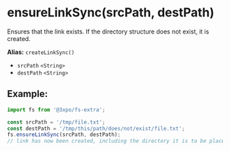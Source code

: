 # ensureLinkSync(srcPath, destPath)

Ensures that the link exists. If the directory structure does not exist, it is created.

**Alias:** `createLinkSync()`

- `srcPath` `<String>`
- `destPath` `<String>`

## Example:

```js
import fs from '@3xpo/fs-extra';

const srcPath = '/tmp/file.txt';
const destPath = '/tmp/this/path/does/not/exist/file.txt';
fs.ensureLinkSync(srcPath, destPath);
// link has now been created, including the directory it is to be placed in
```
